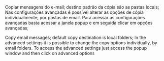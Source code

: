 Copiar mensagens do e-mail;
destino padrão da cópia são as pastas locais;
Nas configurações avançadas é possível alterar as opções de cópia individualmente, por pastas de email.
Para acessar as configurações avançadas basta acessar a janela popup e em seguida clicar em opções avançadas;


Copy email messages;
default copy destination is local folders;
In the advanced settings it is possible to change the copy options individually, by email folders.
To access the advanced settings just access the popup window and then click on advanced options